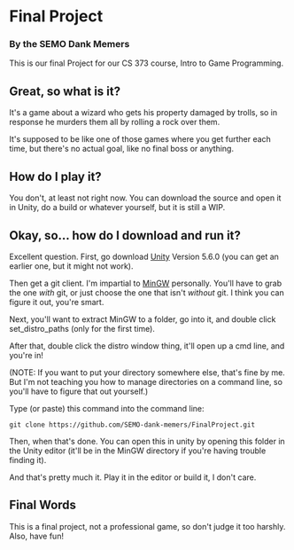 # Final Project

### By the SEMO Dank Memers

This is our final Project for our CS 373 course, Intro to Game Programming.

## Great, so what is it?

It's a game about a wizard who gets his property damaged by trolls, so in response he murders them all by rolling a rock over them.

It's supposed to be like one of those games where you get further each time, but there's no actual goal, like no final boss or anything.

## How do I play it?

You don't, at least not right now. You can download the source and open it in Unity, do a build or whatever yourself, but it is still a WIP.

## Okay, so... how do I download and run it?

Excellent question. First, go download [Unity](https://unity3d.com/get-unity/download/archive?_ga=2.218580569.1924999015.1510763855-1343938853.1506357783) Version 5.6.0 (you can get an earlier one, but it might not work).

Then get a git client. I'm impartial to [MinGW](https://nuwen.net/mingw.html) personally. You'll have to grab the one *with* git, or just choose the one that isn't *without* git. I think you can figure it out, you're smart.

Next, you'll want to extract MinGW to a folder, go into it, and double click set_distro_paths (only for the first time).

After that, double click the distro window thing, it'll open up a cmd line, and you're in!

(NOTE: If you want to put your directory somewhere else, that's fine by me. But I'm not teaching you how to manage directories on a command line, so you'll have to figure that out yourself.)

Type (or paste) this command into the command line:

`git clone https://github.com/SEMO-dank-memers/FinalProject.git`

Then, when that's done. You can open this in unity by opening this folder in the Unity editor (it'll be in the MinGW directory if you're having trouble finding it).

And that's pretty much it. Play it in the editor or build it, I don't care.

## Final Words

This is a final project, not a professional game, so don't judge it too harshly. Also, have fun!
